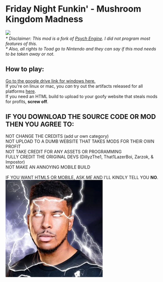 # Friday Night Funkin' - Mushroom Kingdom Madness
[![](https://img.shields.io/github/repo-size/DillyzThe1/FNF-MKM)](../../archive/refs/heads/main.zip)<br/>
<i>* Disclaimer: This mod is a fork of [Psych Engine](https://github.com/ShadowMario/FNF-PsychEngine). I did not program most features of this.</i><br>
<i>* Also, all rights to Toad go to Nintendo and they can say if this mod needs to be taken away or not.</i><br>
## How to play:
[Go to the google drive link for windows here.](https://gamebanana.com/mods/393531)<br>
If you're on linux or mac, you *can* try out the artifacts released for all platforms [here](https://github.com/DillyzThe1/FNF-MKM/actions).<br>
If you need an HTML build to upload to your goofy website that steals mods for profits, <b>screw off</b>.
## IF YOU DOWNLOAD THE SOURCE CODE OR MOD THEN YOU AGREE TO:
NOT CHANGE THE CREDITS (add ur own category)<br>
NOT UPLOAD TO A DUMB WEBSITE THAT TAKES MODS FOR THEIR OWN PROFIT<br>
NOT TAKE CREDIT FOR ANY ASSETS OR PROGRAMMING<br>
FULLY CREDIT THE ORIGINAL DEVS (DillyzThe1, That1LazerBoi, Zarzok, & Impostor)<br>
NOT MAKE AN ANNOYING MOBILE BUILD<br>
<br>
IF YOU WANT HTML5 OR MOBILE, ASK <i>ME</i> AND I'LL KINDLY TELL YOU <b>NO</b>.<br>
![Don't do it.](/docs/endself.png)